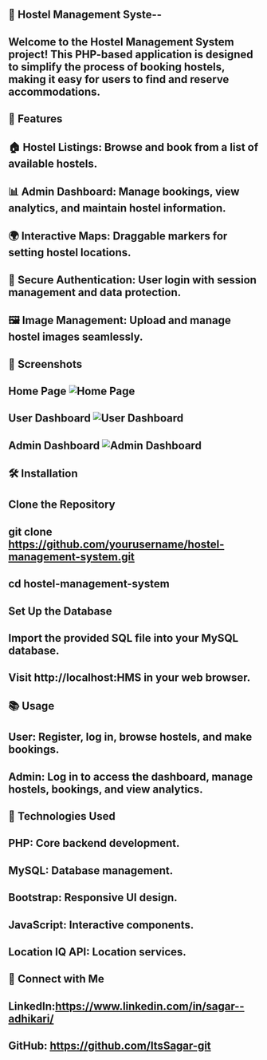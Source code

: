  🏨 Hostel Management Syste--
-----------------------------------------------------------------------------------------------------------------------------------------------------------------------------------------------
Welcome to the Hostel Management System project! This PHP-based application is designed to simplify the process of booking hostels, making it easy for users to find and reserve accommodations.
-----------------------------------------------------------------------------------------------------------------------------------------------------------------------------------------------
🌟 Features
-----------------------------------------------------------------------------------------------------------------------------------------------------------------------------------------------
🏠 Hostel Listings: Browse and book from a list of available hostels.
-----------------------------------------------------------------------------------------------------------------------------------------------------------------------------------------------
📊 Admin Dashboard: Manage bookings, view analytics, and maintain hostel information.
-----------------------------------------------------------------------------------------------------------------------------------------------------------------------------------------------
🌍 Interactive Maps: Draggable markers for setting hostel locations.
-----------------------------------------------------------------------------------------------------------------------------------------------------------------------------------------------
🔐 Secure Authentication: User login with session management and data protection.
-----------------------------------------------------------------------------------------------------------------------------------------------------------------------------------------------
🖼️ Image Management: Upload and manage hostel images seamlessly.
-----------------------------------------------------------------------------------------------------------------------------------------------------------------------------------------------
🎨 Screenshots
-----------------------------------------------------------------------------------------------------------------------------------------------------------------------------------------------
Home Page
![Home Page](https://github.com/user-attachments/assets/a7fd33e9-4254-4817-9fb0-10e2d2d90976)
-----------------------------------------------------------------------------------------------------------------------------------------------------------------------------------------------
User Dashboard
![User Dashboard](https://github.com/user-attachments/assets/1a2dd77b-b981-42ab-bf3e-716e5064b12d)
-----------------------------------------------------------------------------------------------------------------------------------------------------------------------------------------------
Admin Dashboard
![Admin Dashboard](https://github.com/user-attachments/assets/e9ba8e5a-13ff-4b8d-a917-280ffe01e0c9)
-----------------------------------------------------------------------------------------------------------------------------------------------------------------------------------------------
🛠️ Installation
-----------------------------------------------------------------------------------------------------------------------------------------------------------------------------------------------
Clone the Repository
-----------------------------------------------------------------------------------------------------------------------------------------------------------------------------------------------
git clone https://github.com/yourusername/hostel-management-system.git
-----------------------------------------------------------------------------------------------------------------------------------------------------------------------------------------------
cd hostel-management-system
-----------------------------------------------------------------------------------------------------------------------------------------------------------------------------------------------
Set Up the Database
-----------------------------------------------------------------------------------------------------------------------------------------------------------------------------------------------
Import the provided SQL file into your MySQL database.
-----------------------------------------------------------------------------------------------------------------------------------------------------------------------------------------------
Visit http://localhost:HMS in your web browser.
-----------------------------------------------------------------------------------------------------------------------------------------------------------------------------------------------
📚 Usage
----------------------------------------------------------------------------------------------------------------------------------------------------------------------------------------------
User: Register, log in, browse hostels, and make bookings.
----------------------------------------------------------------------------------------------------------------------------------------------------------------------------------------------
Admin: Log in to access the dashboard, manage hostels, bookings, and view analytics.
----------------------------------------------------------------------------------------------------------------------------------------------------------------------------------------------
🔧 Technologies Used
----------------------------------------------------------------------------------------------------------------------------------------------------------------------------------------------
PHP: Core backend development.
----------------------------------------------------------------------------------------------------------------------------------------------------------------------------------------------
MySQL: Database management.
----------------------------------------------------------------------------------------------------------------------------------------------------------------------------------------------
Bootstrap: Responsive UI design.
----------------------------------------------------------------------------------------------------------------------------------------------------------------------------------------------
JavaScript: Interactive components.
----------------------------------------------------------------------------------------------------------------------------------------------------------------------------------------------
Location IQ API: Location services.
----------------------------------------------------------------------------------------------------------------------------------------------------------------------------------------------
💬 Connect with Me
----------------------------------------------------------------------------------------------------------------------------------------------------------------------------------------------
LinkedIn:https://www.linkedin.com/in/sagar--adhikari/
----------------------------------------------------------------------------------------------------------------------------------------------------------------------------------------------
GitHub: https://github.com/ItsSagar-git
----------------------------------------------------------------------------------------------------------------------------------------------------------------------------------------------
